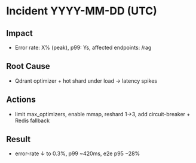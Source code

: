 # Incident YYYY-MM-DD (UTC)

## Impact
- Error rate: X% (peak), p99: Ys, affected endpoints: /rag

## Root Cause
- Qdrant optimizer + hot shard under load → latency spikes

## Actions
- limit max_optimizers, enable mmap, reshard 1→3, add circuit-breaker + Redis fallback

## Result
- error-rate ↓ to 0.3%, p99 ~420ms, e2e p95 −28%
